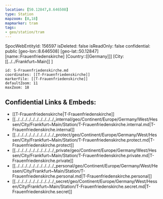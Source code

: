 ```yaml
---
location: [50.12847,8.646508]
type: Station 
mapzoom: [8,18] 
mapmarker: tram 
tags:
- geo/station/tram
---
```

SpocWebEntityId: 156597
isDeleted: false
isReadOnly: false
confidential: public
[geo-lon::8.646508]
[geo-lat::50.12847]
[name::Frauenfriedenskirche]
[Country::[[Germany]]]
[City:[[../../Frankfurt~Main]] ]


```leaflet
id: S-Frauenfriedenskirche.md
coordinates: [[T-Frauenfriedenskirche]]
markerFile: [[T-Frauenfriedenskirche]]
defaultZoom: 11 
maxZoom: 18
```


## Confidential Links & Embeds: 
- [[T-Frauenfriedenskirche|T-Frauenfriedenskirche]] 
- [[../../../../../../../../../../_internal/geo/Continent/Europe/Germany/West/Hessen/City/Frankfurt~Main/Station/T-Frauenfriedenskirche.internal.md|T-Frauenfriedenskirche.internal]] 
- [[../../../../../../../../../../_protect/geo/Continent/Europe/Germany/West/Hessen/City/Frankfurt~Main/Station/T-Frauenfriedenskirche.protect.md|T-Frauenfriedenskirche.protect]] 
- [[../../../../../../../../../../_private/geo/Continent/Europe/Germany/West/Hessen/City/Frankfurt~Main/Station/T-Frauenfriedenskirche.private.md|T-Frauenfriedenskirche.private]] 
- [[../../../../../../../../../../_personal/geo/Continent/Europe/Germany/West/Hessen/City/Frankfurt~Main/Station/T-Frauenfriedenskirche.personal.md|T-Frauenfriedenskirche.personal]] 
- [[../../../../../../../../../../_secret/geo/Continent/Europe/Germany/West/Hessen/City/Frankfurt~Main/Station/T-Frauenfriedenskirche.secret.md|T-Frauenfriedenskirche.secret]] 
